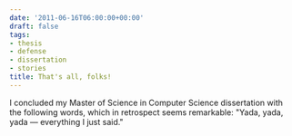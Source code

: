 ```yaml
---
date: '2011-06-16T06:00:00+00:00'
draft: false
tags:
- thesis
- defense
- dissertation
- stories
title: That's all, folks!
---
```


I concluded my Master of Science in Computer Science dissertation with the following words, which in retrospect seems remarkable: "Yada, yada, yada — everything I just said."
